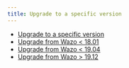 ```yaml
---
title: Upgrade to a specific version
---
```


- [Upgrade to a specific version](/uc-doc/upgrade/upgrade_specific_version/introduction)
- [Upgrade from Wazo \< 18.01](/uc-doc/upgrade/upgrade_specific_version/archives-from-wazo-jessie)
- [Upgrade from Wazo \< 19.04](/uc-doc/upgrade/upgrade_specific_version/archives-from-wazo-stretch)
- [Upgrade from Wazo \> 19.12](/uc-doc/upgrade/upgrade_specific_version/archives-from-wazo-buster)
